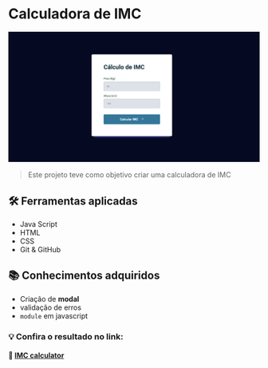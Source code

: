 # Calculadora de IMC
![preview](./.github/preview.png)

> Este projeto teve como objetivo criar uma calculadora de IMC 

## 🛠 Ferramentas aplicadas
- Java Script
- HTML
- CSS
- Git & GitHub

## 📚 Conhecimentos adquiridos
- Criação de **modal**
- validação de erros
- `module` em javascript

### 💡 Confira o resultado no link:
#### 🔗 [**IMC calculator**](https://darley-raffael.github.io/calculator-IMC/)
